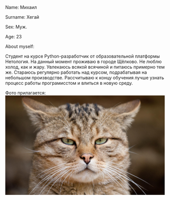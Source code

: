 Name: Михаил

Surname: Хегай

Sex: Муж.

Age: 23

About myself:

Студент на курсе Python-разработчик от образовательной платформы Нетология. На данный момент проживаю в городе Щёлково. Не люблю холод, как и жару. Увлекаюсь всякой всячиной и питаюсь примерно тем же. Стараюсь регулярно работать над курсом, подрабатывая на небольшом производстве. Рассчитываю к концу обучения лучше узнать процесс работы програмисстом и влиться в новую среду.

Фото прилагается:
![Alt text](1666152147_2-mykaleidoscope-ru-p-sereznii-kot-krasivo-3.jpg)